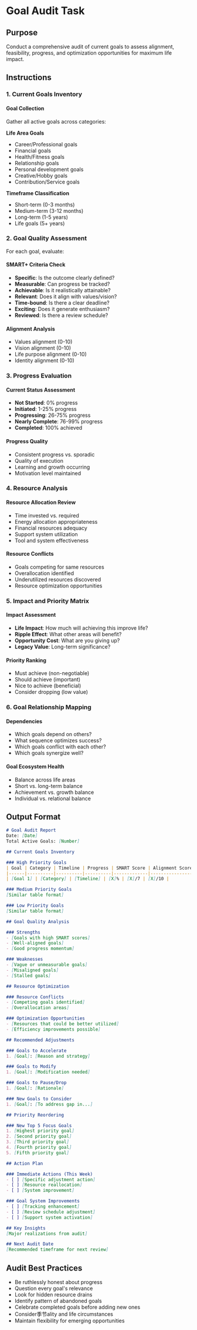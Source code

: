 # Goal Audit Task

## Purpose

Conduct a comprehensive audit of current goals to assess alignment, feasibility, progress, and optimization opportunities for maximum life impact.

## Instructions

### 1. Current Goals Inventory

#### Goal Collection
Gather all active goals across categories:

**Life Area Goals**
- Career/Professional goals
- Financial goals
- Health/Fitness goals
- Relationship goals
- Personal development goals
- Creative/Hobby goals
- Contribution/Service goals

**Timeframe Classification**
- Short-term (0-3 months)
- Medium-term (3-12 months)
- Long-term (1-5 years)
- Life goals (5+ years)

### 2. Goal Quality Assessment

For each goal, evaluate:

#### SMART+ Criteria Check
- **Specific**: Is the outcome clearly defined?
- **Measurable**: Can progress be tracked?
- **Achievable**: Is it realistically attainable?
- **Relevant**: Does it align with values/vision?
- **Time-bound**: Is there a clear deadline?
- **Exciting**: Does it generate enthusiasm?
- **Reviewed**: Is there a review schedule?

#### Alignment Analysis
- Values alignment (0-10)
- Vision alignment (0-10)
- Life purpose alignment (0-10)
- Identity alignment (0-10)

### 3. Progress Evaluation

#### Current Status Assessment
- **Not Started**: 0% progress
- **Initiated**: 1-25% progress
- **Progressing**: 26-75% progress
- **Nearly Complete**: 76-99% progress
- **Completed**: 100% achieved

#### Progress Quality
- Consistent progress vs. sporadic
- Quality of execution
- Learning and growth occurring
- Motivation level maintained

### 4. Resource Analysis

#### Resource Allocation Review
- Time invested vs. required
- Energy allocation appropriateness
- Financial resources adequacy
- Support system utilization
- Tool and system effectiveness

#### Resource Conflicts
- Goals competing for same resources
- Overallocation identified
- Underutilized resources discovered
- Resource optimization opportunities

### 5. Impact and Priority Matrix

#### Impact Assessment
- **Life Impact**: How much will achieving this improve life?
- **Ripple Effect**: What other areas will benefit?
- **Opportunity Cost**: What are you giving up?
- **Legacy Value**: Long-term significance?

#### Priority Ranking
- Must achieve (non-negotiable)
- Should achieve (important)
- Nice to achieve (beneficial)
- Consider dropping (low value)

### 6. Goal Relationship Mapping

#### Dependencies
- Which goals depend on others?
- What sequence optimizes success?
- Which goals conflict with each other?
- Which goals synergize well?

#### Goal Ecosystem Health
- Balance across life areas
- Short vs. long-term balance
- Achievement vs. growth balance
- Individual vs. relational balance

## Output Format

```markdown
# Goal Audit Report
Date: [Date]
Total Active Goals: [Number]

## Current Goals Inventory

### High Priority Goals
| Goal | Category | Timeline | Progress | SMART Score | Alignment Score |
|------|----------|----------|----------|-------------|-----------------|
| [Goal 1] | [Category] | [Timeline] | [X]% | [X]/7 | [X]/10 |

### Medium Priority Goals
[Similar table format]

### Low Priority Goals
[Similar table format]

## Goal Quality Analysis

### Strengths
- [Goals with high SMART scores]
- [Well-aligned goals]
- [Good progress momentum]

### Weaknesses
- [Vague or unmeasurable goals]
- [Misaligned goals]
- [Stalled goals]

## Resource Optimization

### Resource Conflicts
- [Competing goals identified]
- [Overallocation areas]

### Optimization Opportunities
- [Resources that could be better utilized]
- [Efficiency improvements possible]

## Recommended Adjustments

### Goals to Accelerate
1. [Goal]: [Reason and strategy]

### Goals to Modify
1. [Goal]: [Modification needed]

### Goals to Pause/Drop
1. [Goal]: [Rationale]

### New Goals to Consider
1. [Goal]: [To address gap in...]

## Priority Reordering

### New Top 5 Focus Goals
1. [Highest priority goal]
2. [Second priority goal]
3. [Third priority goal]
4. [Fourth priority goal]
5. [Fifth priority goal]

## Action Plan

### Immediate Actions (This Week)
- [ ] [Specific adjustment action]
- [ ] [Resource reallocation]
- [ ] [System improvement]

### Goal System Improvements
- [ ] [Tracking enhancement]
- [ ] [Review schedule adjustment]
- [ ] [Support system activation]

## Key Insights
[Major realizations from audit]

## Next Audit Date
[Recommended timeframe for next review]
```

## Audit Best Practices

- Be ruthlessly honest about progress
- Question every goal's relevance
- Look for hidden resource drains
- Identify pattern of abandoned goals
- Celebrate completed goals before adding new ones
- Consider季节ality and life circumstances
- Maintain flexibility for emerging opportunities